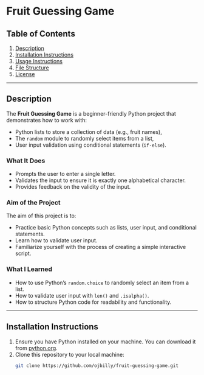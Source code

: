 # Fruit Guessing Game

## Table of Contents
1. [Description](#description)
2. [Installation Instructions](#installation-instructions)
3. [Usage Instructions](#usage-instructions)
4. [File Structure](#file-structure)
5. [License](#license)

---

## Description
The **Fruit Guessing Game** is a beginner-friendly Python project that demonstrates how to work with:
- Python lists to store a collection of data (e.g., fruit names),
- The `random` module to randomly select items from a list,
- User input validation using conditional statements (`if-else`).

### What It Does
- Prompts the user to enter a single letter.
- Validates the input to ensure it is exactly one alphabetical character.
- Provides feedback on the validity of the input.

### Aim of the Project
The aim of this project is to:
- Practice basic Python concepts such as lists, user input, and conditional statements.
- Learn how to validate user input.
- Familiarize yourself with the process of creating a simple interactive script.

### What I Learned
- How to use Python’s `random.choice` to randomly select an item from a list.
- How to validate user input with `len()` and `.isalpha()`.
- How to structure Python code for readability and functionality.

---

## Installation Instructions
1. Ensure you have Python installed on your machine. You can download it from [python.org](https://www.python.org/).
2. Clone this repository to your local machine:
   ```bash
   git clone https://github.com/ojbilly/fruit-guessing-game.git
